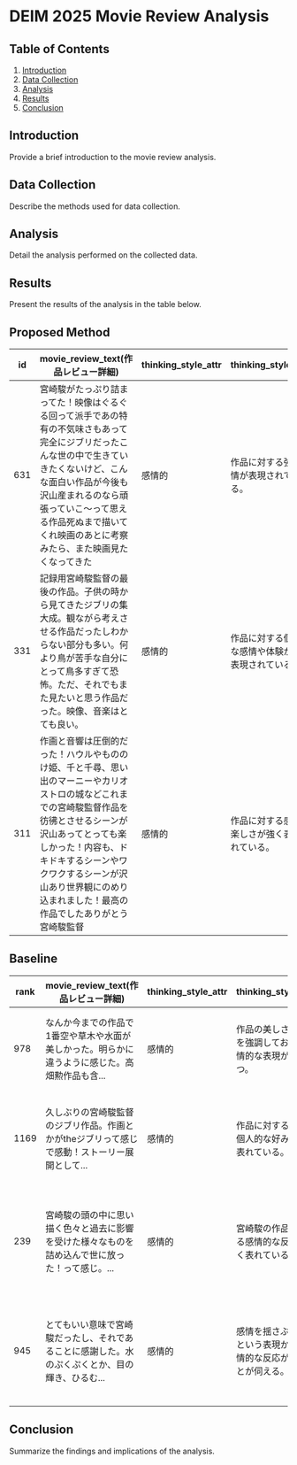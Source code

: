 # DEIM 2025 Movie Review Analysis

## Table of Contents
1. [Introduction](#introduction)
2. [Data Collection](#data-collection)
3. [Analysis](#analysis)
4. [Results](#results)
5. [Conclusion](#conclusion)

## Introduction
Provide a brief introduction to the movie review analysis.

## Data Collection
Describe the methods used for data collection.

## Analysis
Detail the analysis performed on the collected data.

## Results
Present the results of the analysis in the table below.


## Proposed Method
| id | movie_review_text(作品レビュー詳細)| thinking_style_attr | thinking_style_text | tone_attr | tone_text | information_view_attr | information_view_text | expression_style_attr | expression_style_text | similarity | thinking_style_score | tone_score | expression_style_score | information_view_score | total_score |
|--|--|-|-|-|-|-|-|-|-|-|--|--|--|--|-|
| 631   | 宮崎駿がたっぷり詰まってた！映像はぐるぐる回って派手であの特有の不気味さもあって完全にジブリだったこんな世の中で生きていきたくないけど、こんな面白い作品が今後も沢山産まれるのなら頑張っていこ〜って思える作品死ぬまで描いてくれ映画のあとに考察みたら、また映画見たくなってきた | 感情的 | 作品に対する強い感情が表現されている。 | 肯定的 | 作品に対するポジティブな感想が多く含まれている。 | 詳細志向 | 映像や作品の特性について具体的に言及している。 | カジュアル | 親しみやすい言葉遣いで感情を表現している。 | NaN | 0.899898 | 0.941856 | 0.942693 | 0.984376 | 0.914117 | 3.783043 |
| 331   | 記録用宮崎駿監督の最後の作品。子供の時から見てきたジブリの集大成。観ながら考えさせる作品だったしわからない部分も多い。何より鳥が苦手な自分にとって鳥多すぎて恐怖。ただ、それでもまた見たいと思う作品だった。映像、音楽はとても良い。 | 感情的 | 作品に対する個人的な感情や体験が強く表現されている。 | 肯定的 | 全体的に作品に対する好意的な感情が伝わる。 | 詳細志向 | 作品の具体的な要素についての考察が見られる。 | カジュアル | 親しみやすい言葉遣いで感情を率直に表現している。 | NaN | 0.889051 | 0.941710 | 0.961606 | 0.999074 | 0.000000 | 2.902390 |
| 311   | 作画と音響は圧倒的だった！ハウルやもののけ姫、千と千尋、思い出のマーニーやカリオストロの城などこれまでの宮崎駿監督作品を彷彿とさせるシーンが沢山あってとっても楽しかった！内容も、ドキドキするシーンやワクワクするシーンが沢山あり世界観にのめり込まれました！最高の作品でしたありがとう宮崎駿監督 | 感情的 | 作品に対する感動や楽しさが強く表現されている。 | 肯定的 | 全体的に作品を称賛し、ポジティブな感情が伝わる。 | 詳細志向 | 具体的な作品名やシーンを挙げており、詳細に言及している。 | カジュアル | 親しみやすい言葉遣いで感情を表現している。 | 0.895668 | 0.953189 | 0.959623 | 0.984376 | 0.000000 | 2.897188 |


## Baseline


| rank | movie_review_text(作品レビュー詳細) | thinking_style_attr | thinking_style_text | tone_attr | tone_text | information_view_attr | information_view_text | expression_style_attr | expression_style_text | similarity | thinking_style_score | tone_score | expression_style_score | information_view_score | total_score |
|--|--|-|-|-|-|-|-|-|-|-|--|--|--|--|-|
| 978  | なんか今までの作品で1番空や草木や水面が美しかった。明らかに違うように感じた。高畑勲作品も含... | 感情的 | 作品の美しさや感動を強調しており、感情的な表現が目立つ。 | 肯定的 | 全体的に作品に対する高い評価と感動が表れている。 | 詳細志向 | 具体的な要素（空や草木、水面）に言及し、作品の美しさを詳細に述べている。 | カジュアル | 親しみやすい言葉遣いで、感情を率直に表現している。 | NaN | 1.000000 | 0.0 | 0.0 | 0.000000 | 0.0 | 0.000000 |
| 1169 | 久しぶりの宮崎駿監督のジブリ作品。作画とかがtheジブリって感じで感動！ストーリー展開として... | 感情的 | 作品に対する感動や個人的な好みが強く表れている。 | 肯定的 | 全体的に作品に対する好意的な感想が述べられている。 | 詳細志向 | ストーリーの理解や作画の細部に対する言及がある。 | カジュアル | 親しみやすい言葉遣いで感想が表現されている。 | NaN | 0.911984 | 0.0 | 0.0 | 0.000000 | 0.0 | 0.000000 |
| 239  | 宮崎駿の頭の中に思い描く色々と過去に影響を受けた様々なものを詰め込んで世に放った！って感じ。... | 感情的 | 宮崎駿の作品に対する感情的な反応が強く表れている。 | 肯定的 | 作品の美しさや影響を受けたことに対するポジティブな感情が伝わる。 | 詳細志向 | 具体的な作品の要素や過去作との関連について言及している。 | カジュアル | 親しみやすい言葉遣いで感情を表現している。 | NaN | 0.910692 | 0.0 | 0.0 | 0.926096 | 0.0 | 0.926096 |
| 945  | とてもいい意味で宮崎駿だったし、それであることに感謝した。水のぷくぷくとか、目の輝き、ひるむ... | 感情的 | 感情を揺さぶられたという表現から、感情的な反応が強いことが伺える。 | 肯定的 | 全体的にポジティブな感情が表現されており、感謝の気持ちが強い。 | 詳細志向 | 具体的な要素（キャラデザインや動作）に言及しており、詳細に注目している。 | カジュアル | 親しみやすい言葉遣いで、カジュアルな表現が多い。 | 0.907242 | 0.0 | 0.0 | 0.942405 | 0.0 | 0.942405 |

## Conclusion
Summarize the findings and implications of the analysis.